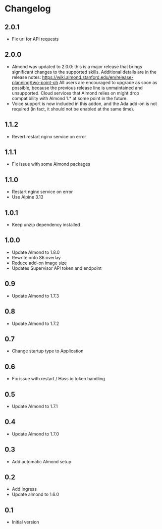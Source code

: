 # Changelog

## 2.0.1

- Fix url for API requests

## 2.0.0

- Almond was updated to 2.0.0: this is a major release that
  brings significant changes to the supported skills. Additional
  details are in the release notes: https://wiki.almond.stanford.edu/en/release-planning/two-point-oh
  All users are encouraged to upgrade as soon as possible, because
  the previous release line is unmaintained and unsupported. Cloud
  services that Almond relies on might drop compatibility with
  Almond 1.* at some point in the future.
- Voice support is now included in this addon, and the Ada add-on
  is not required (in fact, it should not be enabled at the same time).

## 1.1.2

- Revert restart nginx service on error

## 1.1.1

- Fix issue with some Almond packages

## 1.1.0

- Restart nginx service on error
- Use Alpine 3.13

## 1.0.1

- Keep unzip dependency installed

## 1.0.0

- Update Almond to 1.8.0
- Rewrite onto S6 overlay
- Reduce add-on image size
- Updates Supervisor API token and endpoint

## 0.9

- Update Almond to 1.7.3

## 0.8

- Update Almond to 1.7.2

## 0.7

- Change startup type to Application

## 0.6

- Fix issue with restart / Hass.io token handling

## 0.5

- Update Almond to 1.7.1

## 0.4

- Update Almond to 1.7.0

## 0.3

- Add automatic Almond setup

## 0.2

- Add Ingress
- Update almond to 1.6.0

## 0.1

- Initial version
